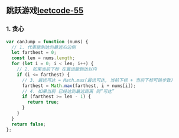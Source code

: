 ## 跳跃游戏[leetcode-55](https://leetcode-cn.com/problems/jump-game/)

### 1. 贪心
```js
var canJump = function (nums) {
  // 1. 代表能到达的最远右边侧
  let farthest = 0;
  const len = nums.length;
  for (let i = 0; i < len; i++) {
    // 2. 如果当前下标 在最远能到达以内
    if (i <= farthest) {
      // 3. 最远可达 = Math.max(最远可达, 当前下标 + 当前下标可跳步数)
      farthest = Math.max(farthest, i + nums[i]);
      // 4. 如果当前 已经达到最远距离 则“可达”
      if (farthest >= len - 1) {
        return true;
      }
    }
  }
  return false;
};
```
